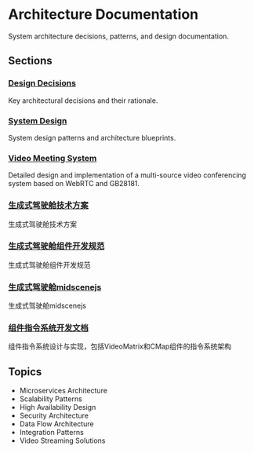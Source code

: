 # Architecture Documentation

System architecture decisions, patterns, and design documentation.

## Sections

### [Design Decisions](/index.md)
Key architectural decisions and their rationale.

### [System Design](./system-design.md)
System design patterns and architecture blueprints.

### [Video Meeting System](./video-meeting-system.md)
Detailed design and implementation of a multi-source video conferencing system based on WebRTC and GB28181.

### [生成式驾驶舱技术方案](./ai-integration-implementation-plan.md)
生成式驾驶舱技术方案

### [生成式驾驶舱组件开发规范](./ai-component-development-spec.md)
生成式驾驶舱组件开发规范

### [生成式驾驶舱midscenejs](./ai-midscene-alternative-approach.md)
生成式驾驶舱midscenejs

### [组件指令系统开发文档](./组件指令系统开发文档.md)
组件指令系统设计与实现，包括VideoMatrix和CMap组件的指令系统架构

## Topics

- Microservices Architecture
- Scalability Patterns
- High Availability Design
- Security Architecture
- Data Flow Architecture
- Integration Patterns
- Video Streaming Solutions
